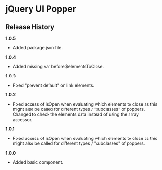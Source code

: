 # jQuery UI Popper

## Release History

__1.0.5__
  * Added package.json file.

__1.0.4__

  * Added missing var before $elementsToClose.

__1.0.3__

  * Fixed "prevent default" on link elements.

__1.0.2__

  * Fixed access of isOpen when evaluating which elements to close as this might also be called for different types / "subclasses" of poppers. Changed to check the elements data instead of using the array accessor.

__1.0.1__

  * Fixed access of isOpen when evaluating which elements to close as this might also be called for different types / "subclasses" of poppers.

__1.0.0__

  * Added basic component.